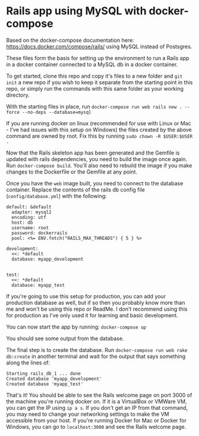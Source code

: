 # Rails app using MySQL with docker-compose

Based on the docker-compose documentation here: https://docs.docker.com/compose/rails/ using MySQL instead of Postsgres.

These files form the basis for setting up the environment to run a Rails app in a docker container connected to a MySQL db in a docker container.

To get started, clone this repo and copy it's files to a new folder and `git init` a new repo if you wish to keep it separate from the starting point in this repo, or simply run the commands with this same folder as your working directory.

With the starting files in place, run `docker-compose run web rails new . --force --no-deps --database=mysql`

If you are running docker on linux (recommended for use with Linux or Mac - I've had issues with this setup on Windows) the files created by the above command are owned by root. Fix this by running `sudo chown -R $USER:$USER .`

Now that the Rails skeleton app has been generated and the Gemfile is updated with rails dependencies, you need to build the image once again. Run `docker-compose build`. You'll also need to rebuild the image if you make changes to the Dockerfile or the Gemfile at any point.

Once you have the `web` image built, you need to connect to the database container. Replace the contents of the rails db config file (`config/database.yml`) with the following:

```
default: &default
  adapter: mysql2
  encoding: utf
  host: db
  username: root
  password: dockerrails
  pool: <%= ENV.fetch("RAILS_MAX_THREADS") { 5 } %>

development:
  <<: *default
  database: myapp_development


test:
  <<: *default
  database: myapp_test
```

If you're going to use this setup for production, you can add your production database as well, but if so then you probably know more than me and won't be using this repo or ReadMe. I don't recommend using this for production as I've only used it for learning and basic development.

You can now start the app by running: `docker-compose up`

You should see some output from the database.

The final step is to create the database. Run `docker-compose run web rake db:create` in another terminal and wait for the output that says something along the lines of:

```
Starting rails_db_1 ... done
Created database 'myapp_development'
Created database 'myapp_test'
```

That's it! You should be able to see the Rails welcome page on port 3000 of the machine you're running docker on. If it is a VirtualBox or VMWare VM, you can get the IP using `ip a s`. If you don't get an IP from that command, you may need to change your networking settings to make the VM accessible from your host. If you're running Docker for Mac or Docker for Windows, you can go to `localhost:3000` and see the Rails welcome page.
